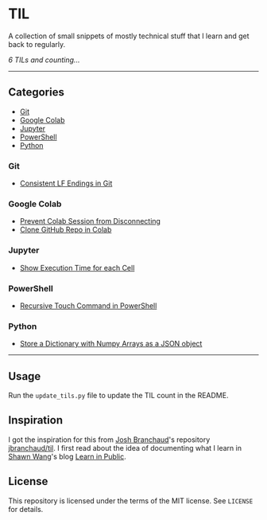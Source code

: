 # TIL <!-- omit in toc -->

A collection of small snippets of mostly technical stuff that I learn and get back to regularly.

_6 TILs and counting..._

---

## Categories <!-- omit in toc -->

- [Git](#git)
- [Google Colab](#google-colab)
- [Jupyter](#jupyter)
- [PowerShell](#powershell)
- [Python](#python)

### Git

-   [Consistent LF Endings in Git](git/consistent-lf-endings.md)

### Google Colab

-   [Prevent Colab Session from Disconnecting](google-colab/prevent-disconnect.md)
-   [Clone GitHub Repo in Colab](google-colab/clone-repo.md)

### Jupyter

-   [Show Execution Time for each Cell](jupyter/show-cell-execution-time.md)

### PowerShell

-   [Recursive Touch Command in PowerShell](powershell/recursive-touch.md)

### Python

-   [Store a Dictionary with Numpy Arrays as a JSON object](python/store-dictionary-with-numpy-arrays-as-json.md)

---

## Usage <!-- omit in toc -->

Run the `update_tils.py` file to update the TIL count in the README.

## Inspiration <!-- omit in toc -->

I got the inspiration for this from [Josh Branchaud](https://joshbranchaud.com/)'s repository [jbranchaud/til](https://github.com/jbranchaud/til). I first read about the idea of documenting what I learn in [Shawn Wang](https://www.swyx.io/)'s blog [Learn in Public](https://www.swyx.io/learn-in-public/).

## License <!-- omit in toc -->

This repository is licensed under the terms of the MIT license. See `LICENSE` for details.
